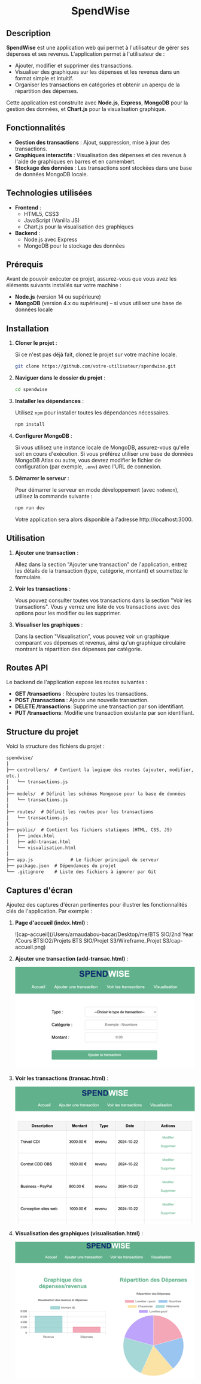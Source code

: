 <h1 style="text-align: center;">SpendWise</h1>



## Description

**SpendWise** est une application web qui permet à l'utilisateur de gérer ses dépenses et ses revenus. L'application permet à l'utilisateur de :

- Ajouter, modifier et supprimer des transactions.
- Visualiser des graphiques sur les dépenses et les revenus dans un format simple et intuitif.
- Organiser les transactions en catégories et obtenir un aperçu de la répartition des dépenses.

Cette application est construite avec **Node.js**, **Express**, **MongoDB** pour la gestion des données, et **Chart.js** pour la visualisation graphique.

## Fonctionnalités

- **Gestion des transactions** : Ajout, suppression, mise à jour des transactions.
- **Graphiques interactifs** : Visualisation des dépenses et des revenus à l'aide de graphiques en barres et en camembert.
- **Stockage des données** : Les transactions sont stockées dans une base de données MongoDB locale.

## Technologies utilisées

- **Frontend** :
  - HTML5, CSS3
  - JavaScript (Vanilla JS)
  - Chart.js pour la visualisation des graphiques
- **Backend** :
  - Node.js avec Express
  - MongoDB pour le stockage des données

## Prérequis

Avant de pouvoir exécuter ce projet, assurez-vous que vous avez les éléments suivants installés sur votre machine :

- **Node.js** (version 14 ou supérieure)
- **MongoDB** (version 4.x ou supérieure) – si vous utilisez une base de données locale

## Installation

1. **Cloner le projet** :

   Si ce n'est pas déjà fait, clonez le projet sur votre machine locale.

   ```bash
   git clone https://github.com/votre-utilisateur/spendwise.git
   ```

2. **Naviguer dans le dossier du projet** :

   ```bash
   cd spendwise
   ```

3. **Installer les dépendances** :

   Utilisez `npm` pour installer toutes les dépendances nécessaires.

   ```bash
   npm install
   ```

4. **Configurer MongoDB** :

   Si vous utilisez une instance locale de MongoDB, assurez-vous qu'elle soit en cours d'exécution. Si vous préférez utiliser une base de données MongoDB Atlas ou autre, vous devrez modifier le fichier de configuration (par exemple, `.env`) avec l'URL de connexion.

5. **Démarrer le serveur** :

   Pour démarrer le serveur en mode développement (avec `nodemon`), utilisez la commande suivante :

   ```bash
   npm run dev
   ```

   Votre application sera alors disponible à l'adresse http://localhost:3000.

## Utilisation

1. **Ajouter une transaction** :

   Allez dans la section "Ajouter une transaction" de l'application, entrez les détails de la transaction (type, catégorie, montant) et soumettez le formulaire.

2. **Voir les transactions** :

   Vous pouvez consulter toutes vos transactions dans la section "Voir les transactions". Vous y verrez une liste de vos transactions avec des options pour les modifier ou les supprimer.

3. **Visualiser les graphiques** :

   Dans la section "Visualisation", vous pouvez voir un graphique comparant vos dépenses et revenus, ainsi qu'un graphique circulaire montrant la répartition des dépenses par catégorie.

## Routes API

Le backend de l'application expose les routes suivantes :

- **GET /transactions** : Récupère toutes les transactions.
- **POST /transactions** : Ajoute une nouvelle transaction.
- **DELETE /transactions**: Supprime une transaction par son identifiant.
- **PUT /transactions**: Modifie une transaction existante par son identifiant.

## Structure du projet

Voici la structure des fichiers du projet :

```
spendwise/
│
├── controllers/  # Contient la logique des routes (ajouter, modifier, etc.)
│   └── transactions.js
│
├── models/  # Définit les schémas Mongoose pour la base de données
│   └── transactions.js
│
├── routes/  # Définit les routes pour les transactions
│   └── transactions.js
│
├── public/  # Contient les fichiers statiques (HTML, CSS, JS)
│   ├── index.html
│   ├── add-transac.html
│   └── visualisation.html
│
├── app.js   			# Le fichier principal du serveur
├── package.json  # Dépendances du projet
└── .gitignore    # Liste des fichiers à ignorer par Git
```

## Captures d'écran

Ajoutez des captures d'écran pertinentes pour illustrer les fonctionnalités clés de l'application. Par exemple :

1. **Page d'accueil (index.html)** :

   ![cap-accueil](/Users/arnaudabou-bacar/Desktop/me/BTS SIO/2nd Year /Cours BTSIO2/Projets BTS SIO/Projet S3/Wireframe_Projet S3/cap-accueil.png)

2. **Ajouter une transaction (add-transac.html)** :

   <img src="./Wireframe_Projet S3/cap-add-transaction.png">

3. **Voir les transactions (transac.html)** :

   <img src="./Wireframe_Projet S3/cap-transaction.png">

4. **Visualisation des graphiques (visualisation.html)** :

   <img src="./Wireframe_Projet S3/cap-visualisation.png">

   